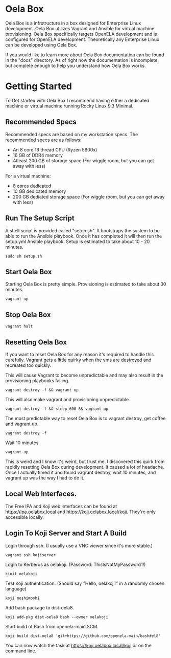 # Oela Box

Oela Box is a infrstructure in a box designed for Enterprise Linux development. Oela Box utilizes Vagrant and Ansible for virtual machine provisioning. Oela Box specifically targets OpenELA development and is configured for OpenELA development. Theoretically any Enterprise Linux can be developed using Oela Box.

If you would like to learn more about Oela Box documentation can be found in the "docs" directory. As of right now the documentation is incomplete, but complete enough to help you understand how Oela Box works.

# Getting Started
To Get started with Oela Box I recommend having either a dedicated machine or virtual machine running Rocky Linux 9.3 Minimal.

## Recommended Specs
Recommended specs are based on my workstation specs.
The recommended specs are as follows:
- An 8 core 16 thread CPU (Ryzen 5800x)
- 16 GB of DDR4 memory
- Atleast 200 GB of storage space (For wiggle room, but you can get away with less)

For a virtual machine:
- 8 cores dedicated
- 10 GB dedicated memory
- 200 GB dediated storage space (For wiggle room, but you can get away with less)

## Run The Setup Script
A shell script is provided called "setup.sh". It bootstraps the system to be able to run the Ansible playbook. Once it has completed it will then run the setup.yml Ansible playbook. Setup is estimated to take about 10 - 20 minutes.

```
sudo sh setup.sh
```

## Start Oela Box
Starting Oela Box is pretty simple. Provisioning is estimated to take about 30 minutes.

```
vagrant up
```

## Stop Oela Box

```
vagrant halt
```

## Resetting Oela Box
If you want to reset Oela Box for any reason it's required to handle this carefully. Vagrant gets a little quirky when the vms are destroyed and recreated too quickly.

This will cause Vagrant to become unpredictable and may also result in the provisioning playbooks failing.
```
vagrant destroy -f && vagrant up
```

This will also make vagrant and provisioning unpredictable.
```
vagrant destroy -f && sleep 600 && vagrant up
```

The most predictable way to reset Oela Box is to vagrant destroy, get coffee and vagrant up.
```
vagrant destroy -f
```

Wait 10 minutes

```
vagrant up
```

This is weird and I know it's weird, but trust me. I discovered this quirk from rapidly resetting Oela Box during development. It caused a lot of headache. Once I actually timed it and found vagrant destroy, wait 10 minutes, and vagrant up was the way I had to do it.

## Local Web Interfaces.
The Free IPA and Koji web interfaces can be found at https://ipa.oelabox.local and https://koji.oelabox.local/koji. They're only accessible locally.

## Login To Koji Server and Start A Build

Login through ssh. (I usually use a VNC viewer since it's more stable.)
```
vagrant ssh kojiserver
```

Login to Kerberos as oelakoji. (Password: ThisIsNotMyPassword1!)
```
kinit oelakoji
```

Test Koji authentication. (Should say "Hello, oelakoji!" in a randomly chosen language)
```
koji moshimoshi
```

Add bash package to dist-oela8.
```
koji add-pkg dist-oela8 bash --owner oelakoji
```

Start build of Bash from openela-main SCM.
```
koji build dist-oela8 'git+https://github.com/openela-main/bash#el8'
```

You can now watch the task at https://koji.oelabox.local/koji or on the command line.


